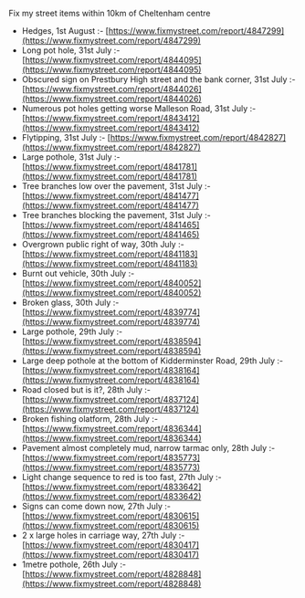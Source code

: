 Fix my street items within 10km of Cheltenham centre

<!-- fix_marker starts -->

- Hedges, 1st August :- [https://www.fixmystreet.com/report/4847299](https://www.fixmystreet.com/report/4847299)
- Long pot hole, 31st July :- [https://www.fixmystreet.com/report/4844095](https://www.fixmystreet.com/report/4844095)
- Obscured sign on Prestbury High street and the bank corner, 31st July :- [https://www.fixmystreet.com/report/4844026](https://www.fixmystreet.com/report/4844026)
- Numerous pot holes getting worse Malleson Road, 31st July :- [https://www.fixmystreet.com/report/4843412](https://www.fixmystreet.com/report/4843412)
- Flytipping, 31st July :- [https://www.fixmystreet.com/report/4842827](https://www.fixmystreet.com/report/4842827)
- Large pothole, 31st July :- [https://www.fixmystreet.com/report/4841781](https://www.fixmystreet.com/report/4841781)
- Tree branches low over the pavement, 31st July :- [https://www.fixmystreet.com/report/4841477](https://www.fixmystreet.com/report/4841477)
- Tree branches blocking the pavement, 31st July :- [https://www.fixmystreet.com/report/4841465](https://www.fixmystreet.com/report/4841465)
- Overgrown public right of way, 30th July :- [https://www.fixmystreet.com/report/4841183](https://www.fixmystreet.com/report/4841183)
- Burnt out vehicle, 30th July :- [https://www.fixmystreet.com/report/4840052](https://www.fixmystreet.com/report/4840052)
- Broken glass, 30th July :- [https://www.fixmystreet.com/report/4839774](https://www.fixmystreet.com/report/4839774)
- Large pothole, 29th July :- [https://www.fixmystreet.com/report/4838594](https://www.fixmystreet.com/report/4838594)
- Large deep pothole at the bottom of Kidderminster Road, 29th July :- [https://www.fixmystreet.com/report/4838164](https://www.fixmystreet.com/report/4838164)
- Road closed but is it?, 28th July :- [https://www.fixmystreet.com/report/4837124](https://www.fixmystreet.com/report/4837124)
- Broken fishing olatform, 28th July :- [https://www.fixmystreet.com/report/4836344](https://www.fixmystreet.com/report/4836344)
- Pavement almost completely mud, narrow tarmac only, 28th July :- [https://www.fixmystreet.com/report/4835773](https://www.fixmystreet.com/report/4835773)
- Light change sequence to red is too fast, 27th July :- [https://www.fixmystreet.com/report/4833642](https://www.fixmystreet.com/report/4833642)
- Signs can come down now, 27th July :- [https://www.fixmystreet.com/report/4830615](https://www.fixmystreet.com/report/4830615)
- 2 x large holes in carriage way, 27th July :- [https://www.fixmystreet.com/report/4830417](https://www.fixmystreet.com/report/4830417)
- 1metre pothole, 26th July :- [https://www.fixmystreet.com/report/4828848](https://www.fixmystreet.com/report/4828848)

<!-- fix_marker ends -->